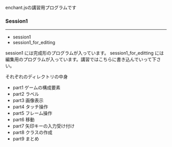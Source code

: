 enchant.jsの講習用プログラムです

### Session1

******

* session1
* session1_for_editing

session1 には完成形のプログラムが入っています。
session1_for_editting には編集用のプログラムが入っています。講習ではこちらに書き込んでいって下さい。

それぞれのディレクトリの中身

* part1  ゲームの構成要素
* part2  ラベル
* part3  画像表示
* part4  タッチ操作
* part5  フレーム操作
* part6  移動
* part7  矢印キーの入力受け付け
* part8  クラスの作成
* part9  まとめ









